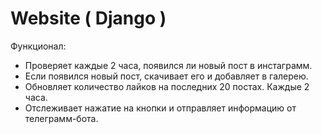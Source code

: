 # Website ( Django )
Функционал:
- Проверяет каждые 2 часа, появился ли новый пост в инстаграмм.
- Если появился новый пост, скачивает его и добавляет в галерею.
- Обновляет количество лайков на последних 20 постах. Каждые 2 часа.
- Отслеживает нажатие на кнопки и отправляет информацию от телеграмм-бота.
